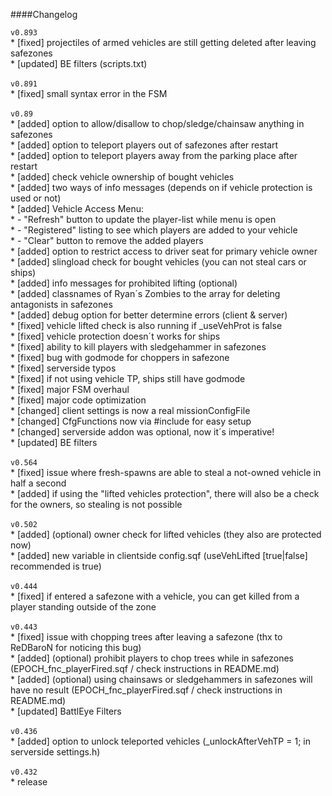 ####Changelog
<br/>

`v0.893`<br/>
	* [fixed] projectiles of armed vehicles are still getting deleted after leaving safezones<br/>
	* [updated] BE filters (scripts.txt)<br/>
<br/>
`v0.891`<br/>
	* [fixed] small syntax error in the FSM<br/>
<br/>
`v0.89`<br/>
	* [added] option to allow/disallow to chop/sledge/chainsaw anything in safezones<br/>
	* [added] option to teleport players out of safezones after restart<br/>
	* [added] option to teleport players away from the parking place after restart<br/>
	* [added] check vehicle ownership of bought vehicles<br/>
	* [added] two ways of info messages (depends on if vehicle protection is used or not)<br/>
	* [added] Vehicle Access Menu:<br/>
	* 		- "Refresh" button to update the player-list while menu is open<br/>
	* 		- "Registered" listing to see which players are added to your vehicle<br/>
	* 		- "Clear" button to remove the added players<br/>
	* [added] option to restrict access to driver seat for primary vehicle owner<br/>
	* [added] slingload check for bought vehicles (you can not steal cars or ships)<br/>
	* [added] info messages for prohibited lifting (optional)<br/>
	* [added] classnames of Ryan´s Zombies to the array for deleting antagonists in safezones<br/>
	* [added] debug option for better determine errors (client & server)<br/>
	* [fixed] vehicle lifted check is also running if _useVehProt is false<br/>
	* [fixed] vehicle protection doesn´t works for ships<br/>
	* [fixed] ability to kill players with sledgehammer in safezones<br/>
	* [fixed] bug with godmode for choppers in safezone<br/>
	* [fixed] serverside typos<br/>
	* [fixed] if not using vehicle TP, ships still have godmode<br/>
	* [fixed] major FSM overhaul<br/>
	* [fixed] major code optimization<br/>
	* [changed] client settings is now a real missionConfigFile<br/>
	* [changed] CfgFunctions now via #include for easy setup<br/>
	* [changed] serverside addon was optional, now it´s imperative!<br/>
	* [updated] BE filters<br/>
<br/>
`v0.564`<br/>
	* [fixed] issue where fresh-spawns are able to steal a not-owned vehicle in half a second<br/>
	* [added] if using the "lifted vehicles protection", there will also be a check for the owners, so stealing is not possible<br/>
<br/>
`v0.502`<br/>
	* [added] (optional) owner check for lifted vehicles (they also are protected now)<br/>
	* [added] new variable in clientside config.sqf (useVehLifted [true|false] recommended is true)<br/>
<br/>
`v0.444`<br/>
	* [fixed] if entered a safezone with a vehicle, you can get killed from a player standing outside of the zone<br/>
<br/>
`v0.443`<br/>
	* [fixed] issue with chopping trees after leaving a safezone (thx to ReDBaroN for noticing this bug)<br/>
	* [added] (optional) prohibit players to chop trees while in safezones (EPOCH_fnc_playerFired.sqf / check instructions in README.md)<br/>
	* [added] (optional) using chainsaws or sledgehammers in safezones will have no result (EPOCH_fnc_playerFired.sqf / check instructions in README.md)<br/>
	* [updated] BattlEye Filters<br/>
<br/>
`v0.436`<br/>
	* [added] option to unlock teleported vehicles (_unlockAfterVehTP	= 1; in serverside settings.h)<br/>
<br/>
`v0.432`<br/>
	* release<br/>
